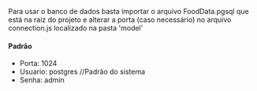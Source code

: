 Para usar o banco de dados basta importar o arquivo FoodData.pgsql que está na raiz do projeto e alterar a porta (caso necessário) no arquivo connection.js localizado na pasta 'model'

#### Padrão
- Porta: 1024
- Usuario: postgres //Padrão do sistema
- Senha: admin
